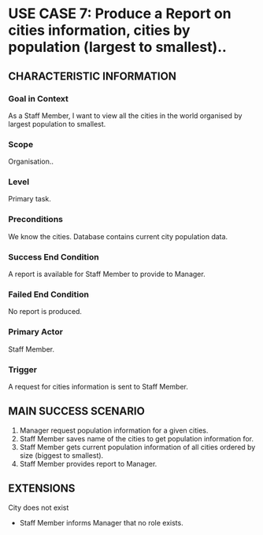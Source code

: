 # USE CASE 7: Produce a Report on cities information, cities by population (largest to smallest)..

## CHARACTERISTIC INFORMATION

### Goal in Context
As a Staff Member, I want to view all the cities in the world organised by largest population to smallest.

### Scope
Organisation..

### Level
Primary task.

### Preconditions
We know the cities.  Database contains current city population data.

### Success End Condition
A report is available for Staff Member to provide to Manager.

### Failed End Condition
No report is produced.

### Primary Actor
Staff Member.

### Trigger
A request for cities information is sent to Staff Member.

## MAIN SUCCESS SCENARIO
1. Manager request population information for a given cities.
2. Staff Member saves name of the cities to get population information for.
3. Staff Member gets current population information of all cities ordered by size (biggest to smallest).
4. Staff Member provides report to Manager.

## EXTENSIONS
City does not exist
-	Staff Member informs Manager that no role exists.